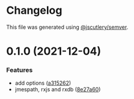 # Changelog

This file was generated using [@jscutlery/semver](https://github.com/jscutlery/semver).

# 0.1.0 (2021-12-04)

### Features

- add options ([a315262](https://github.com/platyplus/platyplus/commit/a3152625c7a0a3603cfd7632aa1cf3c2a51c57a6))
- jmespath, rxjs and rxdb ([8e27a60](https://github.com/platyplus/platyplus/commit/8e27a609de1c3f6ff3116a9da4c6a074d40c9615))
